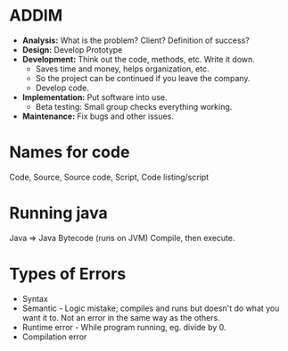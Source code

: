 # ADDIM
* **Analysis:** What is the problem? Client? Definition of success?
* **Design:** Develop Prototype
* **Development:** Think out the code, methods, etc. Write it down.
    * Saves time and money, helps organization, etc.
    * So the project can be continued if you leave the company.
    * Develop code.
* **Implementation:** Put software into use.
    * Beta testing: Small group checks everything working.
* **Maintenance:** Fix bugs and other issues.

# Names for code
Code, Source, Source code, Script, Code listing/script

# Running java
Java => Java Bytecode (runs on JVM)
Compile, then execute.

# Types of Errors
* Syntax
* Semantic - Logic mistake; compiles and runs but doesn't do what you want it to. Not an error in the same way as the others.
* Runtime error - While program running, eg. divide by 0.
* Compilation error
